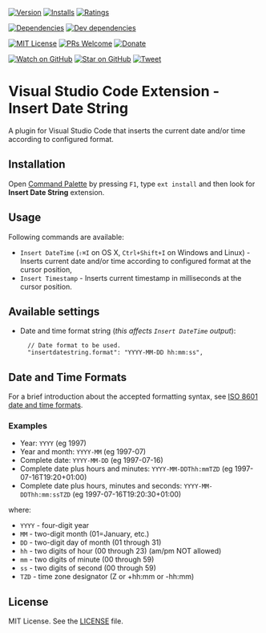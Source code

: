 [![Version][version-badge]][marketplace]
[![Installs][installs-badge]][marketplace]
[![Ratings][ratings-badge]][marketplace-ratings]

[![Dependencies][dependencies-badge]][dependencies]
[![Dev dependencies][devdependencies-badge]][devdependencies]

[![MIT License][license-badge]][LICENSE]
[![PRs Welcome][prs-badge]][prs]
[![Donate][donate-badge]][donate]

[![Watch on GitHub][github-watch-badge]][github-watch]
[![Star on GitHub][github-star-badge]][github-star]
[![Tweet][twitter-badge]][twitter]

# Visual Studio Code Extension - Insert Date String

A plugin for Visual Studio Code that inserts the current date and/or time according to configured format.

## Installation

Open [Command Palette](https://code.visualstudio.com/docs/editor/codebasics) by pressing `F1`, type `ext install` and then look for **Insert Date String** extension.

## Usage

Following commands are available:

* `Insert DateTime` (`⇧⌘I` on OS X, `Ctrl+Shift+I` on Windows and Linux) - Inserts current date and/or time according to configured format at the cursor position, 
* `Insert Timestamp` - Inserts current timestamp in milliseconds at the cursor position.

## Available settings

* Date and time format string (*this affects `Insert DateTime` output*):

        // Date format to be used.
        "insertdatestring.format": "YYYY-MM-DD hh:mm:ss",

## Date and Time Formats

For a brief introduction about the accepted formatting syntax, see [ISO 8601 date and time formats](https://www.w3.org/TR/NOTE-datetime).

### Examples

* Year: `YYYY` (eg 1997)
* Year and month: `YYYY-MM` (eg 1997-07)
* Complete date: `YYYY-MM-DD` (eg 1997-07-16)
* Complete date plus hours and minutes: `YYYY-MM-DDThh:mmTZD` (eg 1997-07-16T19:20+01:00)
* Complete date plus hours, minutes and seconds: `YYYY-MM-DDThh:mm:ssTZD` (eg 1997-07-16T19:20:30+01:00)

where:

* `YYYY` - four-digit year
* `MM` - two-digit month (01=January, etc.)
* `DD` - two-digit day of month (01 through 31)
* `hh` - two digits of hour (00 through 23) (am/pm NOT allowed)
* `mm` - two digits of minute (00 through 59)
* `ss` - two digits of second (00 through 59)
* `TZD` - time zone designator (Z or +hh:mm or -hh:mm)

## License

MIT License. See the [LICENSE][license] file.

[dependencies-badge]: https://david-dm.org/jsynowiec/vscode-insertdatestring/status.svg
[dependencies]: https://david-dm.org/jsynowiec/vscode-insertdatestring
[devdependencies-badge]: https://david-dm.org/jsynowiec/vscode-insertdatestring/dev-status.svg
[devdependencies]: https://david-dm.org/jsynowiec/vscode-insertdatestring?type=dev
[version-badge]: http://vsmarketplacebadge.apphb.com/version/jsynowiec.vscode-insertdatestring.svg
[marketplace]: https://marketplace.visualstudio.com/items?itemName=jsynowiec.vscode-insertdatestring
[installs-badge]: http://vsmarketplacebadge.apphb.com/installs/jsynowiec.vscode-insertdatestring.svg
[ratings-badge]: https://vsmarketplacebadge.apphb.com/rating/jsynowiec.vscode-insertdatestring.svg
[marketplace-ratings]: https://marketplace.visualstudio.com/items?itemName=jsynowiec.vscode-insertdatestring#review-details
[license-badge]: https://img.shields.io/badge/license-MIT-blue.svg
[license]: https://github.com/jsynowiec/vscode-insertdatestring/blob/master/LICENSE
[prs-badge]: https://img.shields.io/badge/PRs-welcome-brightgreen.svg
[prs]: http://makeapullrequest.com
[donate-badge]: https://img.shields.io/badge/$-support-green.svg
[donate]: http://bit.ly/donate-js
[github-watch-badge]: https://img.shields.io/github/watchers/jsynowiec/vscode-insertdatestring.svg?style=social
[github-watch]: https://github.com/jsynowiec/vscode-insertdatestring/watchers
[github-star-badge]: https://img.shields.io/github/stars/jsynowiec/vscode-insertdatestring.svg?style=social
[github-star]: https://github.com/jsynowiec/vscode-insertdatestring/stargazers
[twitter-badge]: https://img.shields.io/twitter/url/https/jsynowiec/vscode-insertdatestring.svg?style=social
[twitter]: https://twitter.com/intent/tweet?text=Check%20out%20this%20VS%20%40code%20extension!%20https%3A%2F%2Fgithub.com%2Fjsynowiec%2Fvscode-insertdatestring%20%F0%9F%91%8D